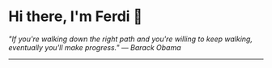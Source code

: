 <h1>Hi there, I'm Ferdi 👋</h1>

<p><em>
  "If you're walking down the right path and you're willing to keep walking, eventually you'll make progress." — Barack Obama
</em></p>

---
